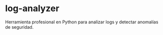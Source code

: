 # log-analyzer
Herramienta profesional en Python para analizar logs y detectar anomalías de seguridad.
